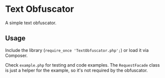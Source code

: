 # Text Obfuscator

A simple text obfuscator. 


## Usage

Include the library (`require_once 'TextObfuscator.php';`) or load it via Composer.

Check `example.php` for testing and code examples. The `RequestFacade` class is just a helper for the example, so it's not required by the obfuscator.
